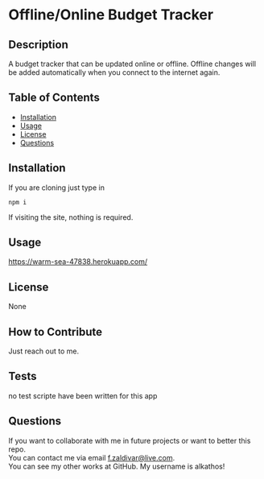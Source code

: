 # Offline/Online Budget Tracker 

## Description
A budget tracker that can be updated online or offline. Offline changes will be added automatically when you connect to the internet again.


## Table of Contents
- [Installation](#installation)
- [Usage](#usage)
- [License](#license)
- [Questions](#questions)

## Installation
If you are cloning just type in  

    npm i    

If visiting the site, nothing is required.  

## Usage

https://warm-sea-47838.herokuapp.com/

## License
None

    
## How to Contribute
Just reach out to me.

## Tests

no test scripte have been written for this app

## Questions
If you want to collaborate with me in future projects or want to better this repo.  
You can contact me via email f.zaldivar@live.com.  
You can see my other works at GitHub. My username is alkathos!
